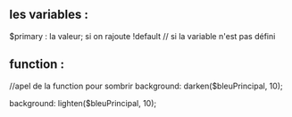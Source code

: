 ## les variables : 
$primary : la valeur;
si on rajoute !default // si la variable n'est pas défini

## function :
//apel de la function pour sombrir
background: darken($bleuPrincipal, 10);

<!-- pour eclairsir -->
background: lighten($bleuPrincipal, 10);